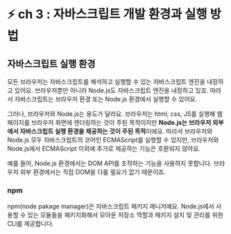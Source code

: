 # ⚡️ ch 3 : 자바스크립트 개발 환경과 실행 방법

## 자바스크립트 실행 환경

모든 브라우저는 자바스크립트를 해석하고 실행할 수 있는 자바스크립트 엔진을 내장하고 있어요. 브라우저뿐만 아니라 Node.js도 자바스크립트 엔진을 내장하고 있죠. 따라서 자바스크립트는 브라우저 환경 또는 Node.js 환경에서 실행할 수 있어요.

그러나, 브라우저와 Node.js는 용도가 달라요. 브라우저는 html, css, JS를 실행해 웹페이지를 브라우저 화면에 렌더링하는 것이 주된 목적이지만 **Node.js는 브라우저 외부에서 자바스크립트 실행 환경을 제공하는 것이 주된 목적**이에요. 따라서 브라우저와 Node.js 모두 자바스크립트의 코어인 ECMAScript를 실행할 수 있지만, 브라우저와 Node.js에서 ECMAScript 이외에 추가로 제공하는 기능은 호환되지 않아요.

예를 들어, Node.js 환경에서는 DOM API를 조작하는 기능을 사용하지 못합니다. 브라우저 외부 환경에서는 직접 DOM을 다룰 필요가 없기 때문이죠.

### npm

npm(node pakage manager)은 자바스크립트 패키지 매니저예요. Node.js에서 사용할 수 있는 모듈들을 패키지화해서 모아둔 저장소 역할과 패키지 설치 및 관리를 위한 CLI를 제공합니다.
